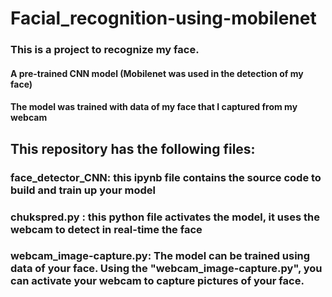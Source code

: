 # Facial_recognition-using-mobilenet

### This is a project to recognize my face. 
#### A pre-trained CNN model (Mobilenet was used in the detection of my face)
#### The model was trained with data of my face that I captured from my webcam

## This repository has the following files:
### face_detector_CNN: this ipynb file contains the source code to build and train up your model
### chukspred.py : this python file activates the model, it uses the webcam to detect in real-time the face
### webcam_image-capture.py: The model can be trained using data of your face. Using the "webcam_image-capture.py", you can activate your webcam to capture pictures of your face.

